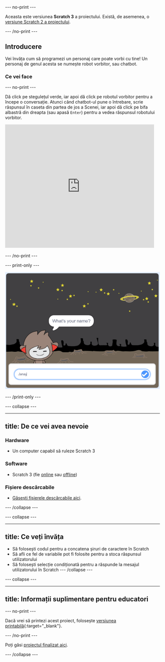 \--- no-print \---

Aceasta este versiunea **Scratch 3** a proiectului. Există, de asemenea, o [versiune Scratch 2 a proiectului](https://projects.raspberrypi.org/en/projects/chatbot-scratch2).

\--- /no-print \---

## Introducere

Vei învăța cum să programezi un personaj care poate vorbi cu tine! Un personaj de genul acesta se numește robot vorbitor, sau chatbot.

### Ce vei face

\--- no-print \---

Dă click pe stegulețul verde, iar apoi dă click pe robotul vorbitor pentru a începe o conversație. Atunci când chatbot-ul pune o întrebare, scrie răspunsul în caseta din partea de jos a Scenei, iar apoi dă click pe bifa albastră din dreapta (sau apasă `Enter`) pentru a vedea răspunsul robotului vorbitor.

<div class="scratch-preview">
  <iframe allowtransparency="true" width="485" height="402" src="https://scratch.mit.edu/projects/embed/248864190/?autostart=false" 
  frameborder="0" scrolling="no"></iframe>
</div>

\--- /no-print \---

\--- print-only \---

![proiectul finalizat](images/chatbot-preview.png)

\--- /print-only \---

\--- collapse \---

* * *

## title: De ce vei avea nevoie

### Hardware

- Un computer capabil să ruleze Scratch 3

### Software

- Scratch 3 (fie [online](https://rpf.io/scratchon) sau [offline](https://rpf.io/scratchoff))

### Fișiere descărcabile

- [Găsești fișierele descărcabile aici](http://rpf.io/p/en/chatbot-go).

\--- /collapse \---

\--- collapse \---

* * *

## title: Ce veți învăța

- Să folosești codul pentru a concatena șiruri de caractere în Scratch
- Să afli ce fel de variabile pot fi folosite pentru a stoca răspunsul utilizatorului
- Să folosești selecție condiționată pentru a răspunde la mesajul utilizatorului în Scratch \--- /collapse \---

\--- collapse \---

* * *

## title: Informații suplimentare pentru educatori

\--- no-print \---

Dacă vrei să printezi acest proiect, folosește [versiunea printabilă](https://projects.raspberrypi.org/en/projects/chatbot/print){:target="_blank"}.

\--- /no-print \---

Poți găsi [proiectul finalizat aici](http://rpf.io/p/en/chatbot-get).

\--- /collapse \---